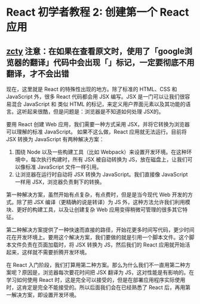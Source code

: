 # React 初学者教程 2: 创建第一个 React 应用
[zcty](http://zcfy.baomitu.com/article/building-your-first-react-app-1521.html)
注意：在如果在查看原文时，使用了「google浏览器的翻译」代码中会出现「<font>」标记，一定要彻底不用翻译，才不会出错
-------


现在，这里就是 React 的特殊性出现的地方。除了标准的 HTML、CSS 和 JavaScript 外，很多 React 代码都会用 JSX 编写。JSX 是一门可以让我们很容易混合 JavaScript 和 类似 HTML 的标记，来定义用户界面元素以及其功能的语言。这听起来很酷，但是问题是：浏览器是不知道如何处理 JSX的。

要用 React 创建 Web 应用，我们需要一种方式采用 JSX，并将它转换为浏览器可以理解的标准 JavaScript。
如果不这么做，React 应用就无法运行。目前将 JSX 转换为 JavaScript 有两种解决方案：

1. 围绕 Node 以及一些构建工具（比如 Webpack）来设置开发环境。在这种环境中，每次执行构建时，所有 JSX 被自动转换为 JS，放在磁盘上，让我们可以像标准 JavaScript 文件一样引用。
2. 让浏览器在运行时自动将 JSX 转换为 JavaScript。我们直接像 JavaScript 一样用 JSX，浏览器负责剩下的转换。

第一种解决方案，虽然开始有点复杂，有点费时，但是是当今现代 Web 开发的方式。除了把 JSX 编译（更精确的说是转译）为 JS 外，这种方法允许我们利用模块、更好的构建工具，以及让创建复杂 Web 应用变得稍微可管理的很多其它特征。

第二种解决方案提供了一种快速而直接的路径，开始花更多时间写代码，更少时间花在开发环境上。要用这个解决方案，我们要做的就是引用一个脚本文件。这个脚本文件负责在页面加载时，将 JSX 转换为 JS，然后我们的 React 应用就开始活起来，这样就不需要折腾开发环境。

在 React 入门阶段，我们打算用第二种方案。那么为什么我们不一直用第二种方案呢？原因是，浏览器每次要花时间把 JSX 翻译为 JS，这对性能是有影响的。在学习如何使用 React 时，这是完全可以接受的，但是在部署应用程序实际使用时，这肯定是完全不能接受的。所以后面我们会在已经熟悉了 React 后，再用第一解决方案，即设置开发环境。

